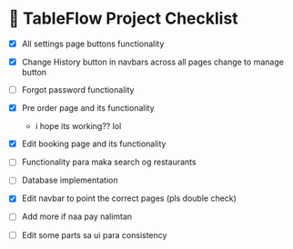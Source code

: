# 🧾 TableFlow Project Checklist

- [x] All settings page buttons functionality
- [x] Change History button in navbars across all pages change to manage button
- [ ] Forgot password functionality
- [x] Pre order page and its functionality  
  - i hope its working?? lol
- [x] Edit booking page and its functionality
- [ ] Functionality para maka search og restaurants
- [ ] Database implementation
- [x] Edit navbar to point the correct pages (pls double check)
- [ ] Add more if naa pay nalimtan
- [ ] Edit some parts sa ui para consistency


